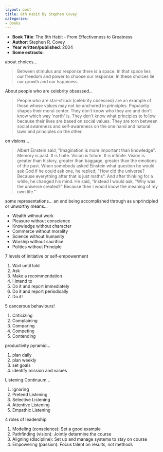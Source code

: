 ```yaml
---
layout: post
title: 8th Habit by Stephen Covey
categories:
- Books
---
```


- **Book Title**: The 8th Habit - From Effectiveness to Greatness
- **Author**: Stephen R. Covey
- **Year written/published**: 2004
- **Some extracts:**

about choices...

> Between stimulus and response there is a space. In that space lies our freedom and power to choose our response. In these choices lie our growth and our happiness.

About people who are celebrity obsessed...

> People who are star-struck (celebrity obsessed) are an example of those whose values may not be anchored in principles. Popularity shapes their moral center. They don't know who they are and don't know which way 'north' is. They don't know what principles to follow because their lives are based on social values. They are torn between social awareness and self-awareness on the one hand and natural laws and principles on the other.

on visions...

> Albert Einstein said, "Imagination is more important than knowledge". Memory is past. It is finite. Vision is future. It is infinite. Vision is greater than history, greater than baggage, greater than the emotions of the past. When somebody asked Einstein what question he would ask God if he could ask one, he replied, "How did the universe? Because everything after that is just maths". And after thinking for a while, he changed his mind. He said, "Instead I would ask, "Why was the universe created?" Because then I would know the meaning of my own life."

some representations... an end being accomplished through as unprincipled or unworthy means...

- Wealth without work
- Pleasure without conscience
- Knowledge without character
- Commerce without morality
- Science without humanity
- Worship without sacrifice
- Politics without Principle

7 levels of initiative or self-empowerment

1. Wait until told
2. Ask
3. Make a recommendation
4. I intend to
5. Do it and report immediately
6. Do it and report periodically
7. Do it!

5 cancerous behaviours!

1. Criticizing
2. Complaining
3. Comparing
4. Competing
5. Contending

productivity pyramid...

1. plan daily
2. plan weekly
3. set goals
4. identify mission and values

Listening Continuum...

1. Ignoring
2. Pretend Listening
3. Selective Listening
4. Attentive Listening
5. Empathic Listening

4 roles of leadership

1. Modeling (conscience): Set a good example
2. Pathfinding (vision): Jointly determine the course
3. Aligning (discipline): Set up and manage systems to stay on course
4. Empowering (passion): Focus talent on results, not methods
